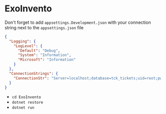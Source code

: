 # ExoInvento


Don't forget to add `appsettings.Development.json` with your connection string next to the `appsettings.json` file
```json
{
  "Logging": {
    "LogLevel": {
      "Default": "Debug",
      "System": "Information",
      "Microsoft": "Information"
    }
  },
  "ConnectionStrings": {
    "ConnectionStr": "Server=localhost;database=tck_tickets;uid=root;pwd=Admin123;"
  }
}
```
- `cd ExoInvento`
- `dotnet restore`
- `dotnet run`
